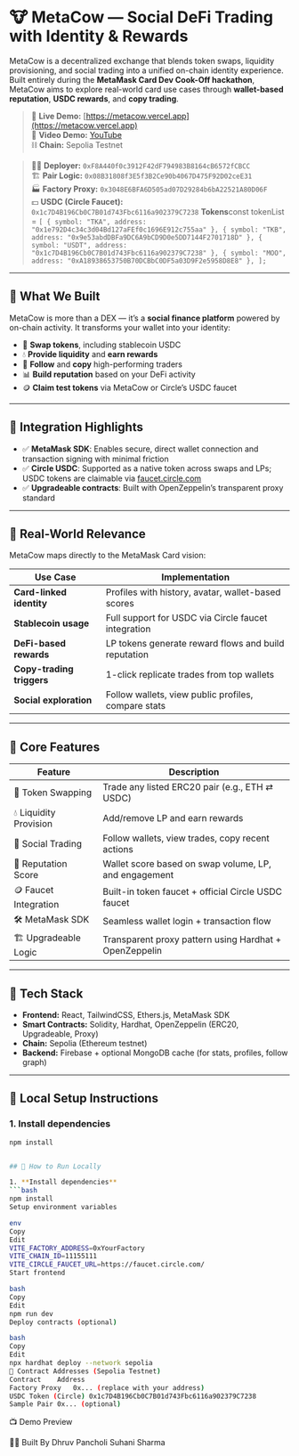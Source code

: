# 🐮 MetaCow — Social DeFi Trading with Identity & Rewards

MetaCow is a decentralized exchange that blends token swaps, liquidity provisioning, and social trading into a unified on-chain identity experience. Built entirely during the **MetaMask Card Dev Cook-Off hackathon**, MetaCow aims to explore real-world card use cases through **wallet-based reputation**, **USDC rewards**, and **copy trading**.

> 🔴 **Live Demo:** [https://metacow.vercel.app](https://metacow.vercel.app)  
> 🎥 **Video Demo:** [YouTube](https://youtu.be/mpHBX2n_N4s?feature=shared)  
> ⛓️ **Chain:** Sepolia Testnet  

> 🧑‍💻 **Deployer:** `0xF8A440f0c3912F42dF794983B8164cB6572fCBCC`  
> 🏗 **Pair Logic:** `0x08B31808f3E5f3B2Ce90b4067D475F92D02ceE31`  
> 🏭 **Factory Proxy:** `0x3048E6BFA6D505ad07D29284b6bA22521A80D06F`  
> 💵 **USDC (Circle Faucet):** `0x1c7D4B196Cb0C7B01d743Fbc6116a902379C7238` 
> **Tokens**const tokenList = `[
 > { symbol: "TKA", address: "0x1e792D4c34c3d04Bd127aFEf0c1696E912c755aa" },
  > { symbol: "TKB", address: "0x9e53abdDBFa9DC6A9bCD9D0e5DD7144F2701718D" },
  > { symbol: "USDT", address: "0x1c7D4B196Cb0C7B01d743Fbc6116a902379C7238" },
  > { symbol: "MOO", address: "0xA18938653750B70DCBbC0DF5a03D9F2e5958D8E8" },
];`

---

## 🚀 What We Built

MetaCow is more than a DEX — it’s a **social finance platform** powered by on-chain activity. It transforms your wallet into your identity:

- 🔁 **Swap tokens**, including stablecoin USDC
- 💧 **Provide liquidity** and **earn rewards**
- 🧠 **Follow** and **copy** high-performing traders
- 📊 **Build reputation** based on your DeFi activity
- 🪙 **Claim test tokens** via MetaCow or Circle’s USDC faucet

---

## 🔐 Integration Highlights

- ✅ **MetaMask SDK**: Enables secure, direct wallet connection and transaction signing with minimal friction
- ✅ **Circle USDC**: Supported as a native token across swaps and LPs; USDC tokens are claimable via [faucet.circle.com](https://faucet.circle.com)
- ✅ **Upgradeable contracts**: Built with OpenZeppelin’s transparent proxy standard

---

## 🎯 Real-World Relevance

MetaCow maps directly to the MetaMask Card vision:

| Use Case | Implementation |
|----------|----------------|
| **Card-linked identity** | Profiles with history, avatar, wallet-based scores |
| **Stablecoin usage**     | Full support for USDC via Circle faucet integration |
| **DeFi-based rewards**   | LP tokens generate reward flows and build reputation |
| **Copy-trading triggers**| 1-click replicate trades from top wallets |
| **Social exploration**   | Follow wallets, view public profiles, compare stats |

---

## 🧩 Core Features

| Feature               | Description                                                                 |
|-----------------------|-----------------------------------------------------------------------------|
| 🔁 Token Swapping      | Trade any listed ERC20 pair (e.g., ETH ⇄ USDC)                              |
| 💧 Liquidity Provision | Add/remove LP and earn rewards                                              |
| 👤 Social Trading      | Follow wallets, view trades, copy recent actions                            |
| 🧠 Reputation Score     | Wallet score based on swap volume, LP, and engagement                      |
| 🪙 Faucet Integration   | Built-in token faucet + official Circle USDC faucet                        |
| 🛠 MetaMask SDK        | Seamless wallet login + transaction flow                                   |
| 🏗 Upgradeable Logic    | Transparent proxy pattern using Hardhat + OpenZeppelin                     |

---

## 🔧 Tech Stack

- **Frontend:** React, TailwindCSS, Ethers.js, MetaMask SDK
- **Smart Contracts:** Solidity, Hardhat, OpenZeppelin (ERC20, Upgradeable, Proxy)
- **Chain:** Sepolia (Ethereum testnet)
- **Backend:** Firebase + optional MongoDB cache (for stats, profiles, follow graph)

---

## 🧪 Local Setup Instructions

### 1. Install dependencies
```bash
npm install


## 🧪 How to Run Locally

1. **Install dependencies**
```bash
npm install
Setup environment variables

env
Copy
Edit
VITE_FACTORY_ADDRESS=0xYourFactory
VITE_CHAIN_ID=11155111
VITE_CIRCLE_FAUCET_URL=https://faucet.circle.com/
Start frontend

bash
Copy
Edit
npm run dev
Deploy contracts (optional)

bash
Copy
Edit
npx hardhat deploy --network sepolia
🧾 Contract Addresses (Sepolia Testnet)
Contract	Address
Factory Proxy	0x... (replace with your address)
USDC Token (Circle)	0x1c7D4B196Cb0C7B01d743Fbc6116a902379C7238
Sample Pair	0x... (optional)
```
📺 Demo Preview





🙋‍♀️ Built By
Dhruv Pancholi
Suhani Sharma





